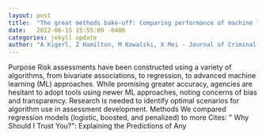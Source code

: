```yaml
---
layout: post
title:  "The great methods bake-off: Comparing performance of machine learning algorithms"
date:   2022-06-15 15:55:00 -0400
categories: jekyll update
author: "A Kigerl, Z Hamilton, M Kowalski, X Mei - Journal of Criminal Justice, 2022"
---
```

Purpose Risk assessments have been constructed using a variety of algorithms, from bivariate associations, to regression, to advanced machine learning (ML) approaches. While promising greater accuracy, agencies are hesitant to adopt tools using newer ML approaches, noting concerns of bias and transparency. Research is needed to identify optimal scenarios for algorithm use in assessment development. Methods We compared regression models (logistic, boosted, and penalized) to more  Cites: " Why Should I Trust You?": Explaining the Predictions of Any
